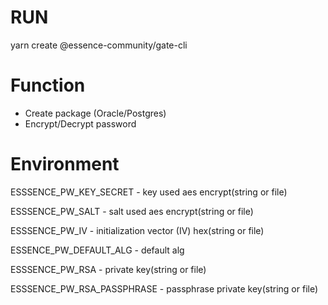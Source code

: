 # RUN

yarn create @essence-community/gate-cli

# Function
- Create package (Oracle/Postgres)
- Encrypt/Decrypt password

# Environment
ESSSENCE_PW_KEY_SECRET - key used aes encrypt(string or file)

ESSSENCE_PW_SALT - salt used aes encrypt(string or file)

ESSSENCE_PW_IV - initialization vector (IV) hex(string or file)

ESSENCE_PW_DEFAULT_ALG - default alg

ESSSENCE_PW_RSA - private key(string or file)

ESSSENCE_PW_RSA_PASSPHRASE - passphrase private key(string or file)